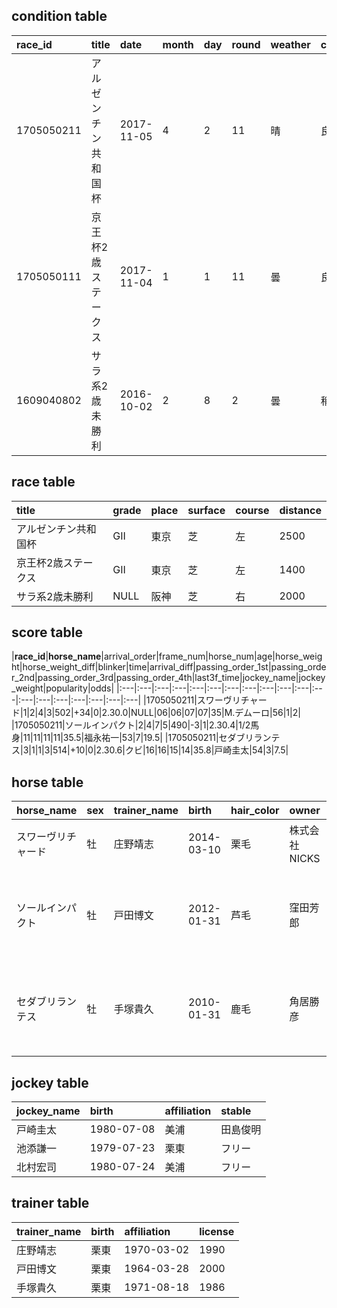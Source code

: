 ## condition table
|**race_id**|title|date|month|day|round|weather|condition|
|:---|:---|:---|:---|:---|:---|:---|:---|
|1705050211|アルゼンチン共和国杯|2017-11-05|4|2|11|晴|良|
|1705050111|京王杯2歳ステークス|2017-11-04|1|1|11|曇|良|
|1609040802|サラ系2歳未勝利|2016-10-02|2|8|2|曇|稍重|


## race table
|**title**|grade|place|surface|course|distance|
|:---|:---|:---|:---|:---|:---|
|アルゼンチン共和国杯|GII|東京|芝|左|2500|
|京王杯2歳ステークス|GII|東京|芝|左|1400|
|サラ系2歳未勝利|NULL|阪神|芝|右|2000|


## score table
|**race_id**|**horse_name**|arrival_order|frame_num|horse_num|age|horse_weight|horse_weight_diff|blinker|time|arrival_diff|passing_order_1st|passing_order_2nd|passing_order_3rd|passing_order_4th|last3f_time|jockey_name|jockey_weight|popularity|odds|
|:---|:---|:---|:---|:---|:---|:---|:---|:---|:---|:---|:---|:---|:---|:---|:---|:---|:---|:---|
|1705050211|スワーヴリチャード|1|2|4|3|502|+34|0|2.30.0|NULL|06|06|07|07|35|M.デムーロ|56|1|2|
|1705050211|ソールインパクト|2|4|7|5|490|-3|1|2.30.4|1/2馬身|11|11|11|11|35.5|福永祐一|53|7|19.5|
|1705050211|セダブリランテス|3|1|1|3|514|+10|0|2.30.6|クビ|16|16|15|14|35.8|戸崎圭太|54|3|7.5|


## horse table
|**horse_name**|sex|trainer_name|birth|hair_color|owner|farmer|origin|blood_male|blood_female|
|:---|:---|:---|:---|:---|:---|:---|:---|:---|:---|
|スワーヴリチャード|牡|庄野靖志|2014-03-10|栗毛|株式会社 NICKS|ノーザンファーム|安平町|ディープインパクト|ソラリア|
|ソールインパクト|牡|戸田博文|2012-01-31|芦毛|窪田芳郎|(有)社台コーポレーション白老ファーム|日高町|デアリングタクト|マカヒキ|
|セダブリランテス|牡|手塚貴久|2010-01-31|鹿毛|角居勝彦|金子真人ホールディングス 株式会社|千歳市|オルフェーヴル|キングカメハメハ|


## jockey table
|**jockey_name**|birth|affiliation|stable|
|:---|:---|:---|:---|
|戸崎圭太|1980-07-08|美浦|田島俊明|
|池添謙一|1979-07-23|栗東|フリー|
|北村宏司|1980-07-24|美浦|フリー|


## trainer table
|**trainer_name**|birth|affiliation|license|
|:---|:---|:---|:---|
|庄野靖志|栗東|1970-03-02|1990|
|戸田博文|栗東|1964-03-28|2000|
|手塚貴久|栗東|1971-08-18|1986|